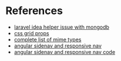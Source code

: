 # References

* [laravel idea helper issue with mongodb](https://github.com/jenssegers/laravel-mongodb/issues/1785)
* [css grid props](https://stackoverflow.com/a/41090115 "justify vs align items/content")
* [complete list of mime types](https://www.sitepoint.com/mime-types-complete-list/ "note: NOT content types")
* [angular sidenav and responsive nav](https://youtu.be/SerD960-du8)
* [angular sidenav and responsive nav code](https://code-maze.com/angular-material-navigation/)

[xdebug install wizard]: https://xdebug.org/wizard
[php-debugging-session]: https://www.jetbrains.com/help/phpstorm/php-debugging-session.html
[zero-configuration-debugging]: https://www.jetbrains.com/help/phpstorm/zero-configuration-debugging.html#start-debugging-session
[debugging-a-php-cli-script]: https://www.jetbrains.com/help/phpstorm/debugging-a-php-cli-script.html
[debugging-quick-start]: https://www.jetbrains.com/phpstorm/documentation/debugging/#quick-start
[php-debugging]: https://www.jetbrains.com/phpstorm/documentation/debugging
[ref1]: https://www.mongodb.com/docs/php-library/v1.10/reference/method/MongoDBGridFSBucket-openUploadStream/
[ref2]: https://stackoverflow.com/questions/68205599/mongodb-driver-which-version-work-gridfs-for-php
[ref3]: https://stackoverflow.com/a/40081066
[ref4]: https://www.mongodb.com/docs/php-library/v1.3/reference/method/MongoDBDatabase-selectGridFSBucket/index.html?_ga=2.180564846.891333342.1653333670-1805686240.1650866855
[ref5]: https://www.mongodb.com/docs/php-library/master/tutorial/gridfs/
[ref6]: https://github.com/jenssegers/laravel-mongodb
[ref7]: https://support.tipsandtricks-hq.com/forums/topic/large-file-download-link-error
[ref8]: https://support.tipsandtricks-hq.com/forums/topic/downloads-stopping-at-502mb
[ref9]: https://www.tutorialspoint.com/how-to-download-large-files-through-php-script
[ref10]: https://www.youtube.com/watch?v=TyoD711OdOc&ab_channel=eLearningXtraordinary
[ref11]: https://stackoverflow.com/questions/38685019/laravel-how-to-create-a-function-after-or-before-saveupdate
[ref12]: https://www.larashout.com/how-to-use-laravel-model-observers
[ref13]: https://www.mongodb.com/docs/manual/tutorial/write-scripts-for-the-mongo-shell/ "writing scripts for mongo shell"
[never-triggers-?]: https://salesforce.stackexchange.com/a/367977 "interesting, take a look"
[mongodb-divide-agg]: https://www.mongodb.com/docs/manual/reference/operator/aggregation/divide/
[laravel-eloquent-jessengers-hybrid-db-relationship]: https://zappysys.com/blog/ssis-loading-data-into-mongodb-upsert-update-delete-insert/
